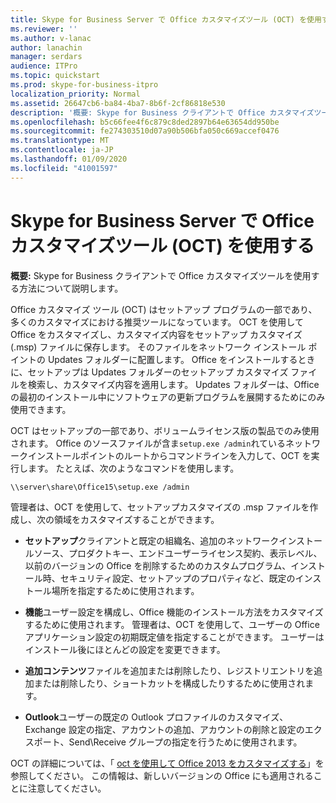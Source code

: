 ```yaml
---
title: Skype for Business Server で Office カスタマイズツール (OCT) を使用する
ms.reviewer: ''
ms.author: v-lanac
author: lanachin
manager: serdars
audience: ITPro
ms.topic: quickstart
ms.prod: skype-for-business-itpro
localization_priority: Normal
ms.assetid: 26647cb6-ba84-4ba7-8b6f-2cf86818e530
description: '概要: Skype for Business クライアントで Office カスタマイズツールを使用する方法について説明します。'
ms.openlocfilehash: b5c66fee4f6c879c8ded2897b64e63654dd950be
ms.sourcegitcommit: fe274303510d07a90b506bfa050c669accef0476
ms.translationtype: MT
ms.contentlocale: ja-JP
ms.lasthandoff: 01/09/2020
ms.locfileid: "41001597"
---
```

# <a name="use-the-office-customization-tool-oct-in-skype-for-business-server"></a>Skype for Business Server で Office カスタマイズツール (OCT) を使用する
 
**概要:** Skype for Business クライアントで Office カスタマイズツールを使用する方法について説明します。
  
Office カスタマイズ ツール (OCT) はセットアップ プログラムの一部であり、多くのカスタマイズにおける推奨ツールになっています。 OCT を使用して Office をカスタマイズし、カスタマイズ内容をセットアップ カスタマイズ (.msp) ファイルに保存します。 そのファイルをネットワーク インストール ポイントの Updates フォルダーに配置します。 Office をインストールするときに、セットアップは Updates フォルダーのセットアップ カスタマイズ ファイルを検索し、カスタマイズ内容を適用します。 Updates フォルダーは、Office の最初のインストール中にソフトウェアの更新プログラムを展開するためにのみ使用できます。
  
OCT はセットアップの一部であり、ボリュームライセンス版の製品でのみ使用されます。 Office のソースファイルが含ま`setup.exe /admin`れているネットワークインストールポイントのルートからコマンドラインを入力して、OCT を実行します。 たとえば、次のようなコマンドを使用します。
  
 ```console
\\server\share\Office15\setup.exe /admin
```
  
管理者は、OCT を使用して、セットアップカスタマイズの .msp ファイルを作成し、次の領域をカスタマイズすることができます。
  
- **セットアップ**クライアントと既定の組織名、追加のネットワークインストールソース、プロダクトキー、エンドユーザーライセンス契約、表示レベル、以前のバージョンの Office を削除するためのカスタムプログラム、インストール時、セキュリティ設定、セットアップのプロパティなど、既定のインストール場所を指定するために使用されます。
    
- **機能**ユーザー設定を構成し、Office 機能のインストール方法をカスタマイズするために使用されます。 管理者は、OCT を使用して、ユーザーの Office アプリケーション設定の初期既定値を指定することができます。 ユーザーはインストール後にほとんどの設定を変更できます。
    
- **追加コンテンツ**ファイルを追加または削除したり、レジストリエントリを追加または削除したり、ショートカットを構成したりするために使用されます。
    
- **Outlook**ユーザーの既定の Outlook プロファイルのカスタマイズ、Exchange 設定の指定、アカウントの追加、アカウントの削除と設定のエクスポート、Send\Receive グループの指定を行うために使用されます。
    
OCT の詳細については、「 [oct を使用して Office 2013 をカスタマイズする](https://docs.microsoft.com/previous-versions/office/office-2013-resource-kit/cc179132(v=office.15))」を参照してください。 この情報は、新しいバージョンの Office にも適用されることに注意してください。
  

